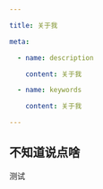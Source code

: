 ```yaml
---

title: 关于我

meta:

  - name: description

    content: 关于我

  - name: keywords

    content: 关于我

---
```


## 不知道说点啥

<YurImg src="/images/tooth.gif" alt="爱护牙齿" />
测试